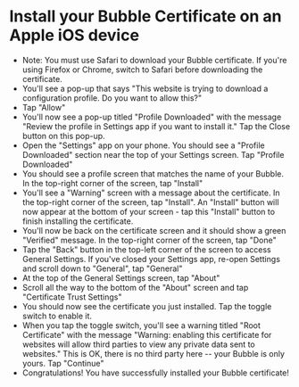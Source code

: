 # Install your Bubble Certificate on an Apple iOS device
 
 * Note: You must use Safari to download your Bubble certificate. If you're using Firefox or Chrome, switch to Safari before downloading the certificate.
 * You'll see a pop-up that says "This website is trying to download a configuration profile. Do you want to allow this?"
 * Tap "Allow"
 * You'll now see a pop-up titled "Profile Downloaded" with the message "Review the profile in Settings app if you want to install it." Tap the Close button on this pop-up.
 * Open the "Settings" app on your phone. You should see a "Profile Downloaded" section near the top of your Settings screen. Tap "Profile Downloaded"
 * You should see a profile screen that matches the name of your Bubble. In the top-right corner of the screen, tap "Install"
 * You'll see a "Warning" screen with a message about the certificate. In the top-right corner of the screen, tap "Install". An "Install" button will now appear at the bottom of your screen - tap this "Install" button to finish installing the certificate.
 * You'll now be back on the certificate screen and it should show a green "Verified" message. In the top-right corner of the screen, tap "Done"
 * Tap the "Back" button in the top-left corner of the screen to access General Settings. If you've closed your Settings app, re-open Settings and scroll down to "General", tap "General"
 * At the top of the General Settings screen, tap "About"
 * Scroll all the way to the bottom of the "About" screen and tap "Certificate Trust Settings"
 * You should now see the certificate you just installed. Tap the toggle switch to enable it.
 * When you tap the toggle switch, you'll see a warning titled "Root Certificate" with the message "Warning: enabling this certificate for websites will allow third parties to view any private data sent to websites." This is OK, there is no third party here -- your Bubble is only yours. Tap "Continue"
 * Congratulations! You have successfully installed your Bubble certificate!

